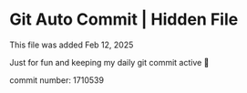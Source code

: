 # Git Auto Commit | Hidden File

This file was added Feb 12, 2025

Just for fun and keeping my daily git commit active 🤪

commit number: 1710539
